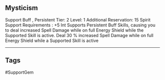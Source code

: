 ## Mysticism
Support
Buff , Persistent
Tier: 2
Level: 1
Additional Reservation: 15 Spirit
Support Requirements : +5 Int
Supports Persistent Buff Skills, causing you to deal increased Spell Damage while on full Energy Shield while the Supported Skill is active.
Deal 30 % increased Spell Damage while on full Energy Shield while a Supported Skill is active

---
## Tags
#SupportGem
